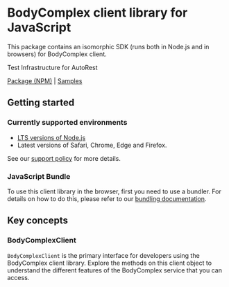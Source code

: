 # BodyComplex client library for JavaScript

This package contains an isomorphic SDK (runs both in Node.js and in browsers) for BodyComplex client.

Test Infrastructure for AutoRest

[Package (NPM)](https://www.npmjs.com/package/@msinternal/body-complex) |
[Samples](https://github.com/Azure-Samples/azure-samples-js-management)

## Getting started

### Currently supported environments

- [LTS versions of Node.js](https://github.com/nodejs/release#release-schedule)
- Latest versions of Safari, Chrome, Edge and Firefox.

See our [support policy](https://github.com/Azure/azure-sdk-for-js/blob/main/SUPPORT.md) for more details.





### JavaScript Bundle
To use this client library in the browser, first you need to use a bundler. For details on how to do this, please refer to our [bundling documentation](https://aka.ms/AzureSDKBundling).

## Key concepts

### BodyComplexClient

`BodyComplexClient` is the primary interface for developers using the BodyComplex client library. Explore the methods on this client object to understand the different features of the BodyComplex service that you can access.

